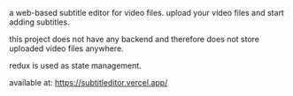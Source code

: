 a web-based subtitle editor for video files. upload your video files and start adding subtitles.

this project does not have any backend and therefore does not store uploaded video files anywhere.

redux is used as state management.

available at: https://subtitleditor.vercel.app/
